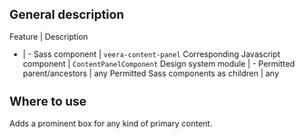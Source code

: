 ## General description

Feature | Description
- | -
Sass component | `veera-content-panel`
Corresponding Javascript component | `ContentPanelComponent`
Design system module | -
Permitted parent/ancestors | any
Permitted Sass components as children | any

## Where to use

Adds a prominent box for any kind of primary content.
